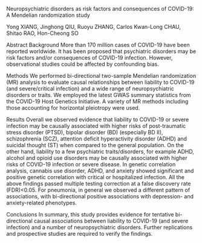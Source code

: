 Neuropsychiatric disorders as risk factors and consequences of COVID-19: A Mendelian randomization study

Yong XIANG, Jinghong QIU, Ruoyu ZHANG, Carlos Kwan-Long CHAU, Shitao RAO, Hon-Cheong SO

Abstract
Background 
More than 170 million cases of COVID-19 have been reported worldwide. It has been proposed that psychiatric disorders may be risk factors and/or consequences of COVID-19 infection. However, observational studies could be affected by confounding bias. 

Methods 
We performed bi-directional two-sample Mendelian randomization (MR) analysis to evaluate causal relationships between liability to COVID-19 (and severe/critical infection) and a wide range of neuropsychiatric disorders or traits. We employed the latest GWAS summary statistics from the COVID-19 Host Genetics Initiative. A variety of MR methods including those accounting for horizontal pleiotropy were used. 

Results 
Overall we observed evidence that liability to COVID-19 or severe infection may be causally associated with higher risks of post-traumatic stress disorder (PTSD), bipolar disorder (BD) (especially BD II), schizophrenia (SCZ), attention deficit hyperactivity disorder (ADHD) and suicidal thought (ST) when compared to the general population. On the other hand, liability to a few psychiatric traits/disorders, for example ADHD, alcohol and opioid use disorders may be causally associated with higher risks of COVID-19 infection or severe disease. In genetic correlation analysis, cannabis use disorder, ADHD, and anxiety showed significant and positive genetic correlation with critical or hospitalized infection. All the above findings passed multiple testing correction at a false discovery rate (FDR)<0.05. For pneumonia, in general we observed a different pattern of associations, with bi-directional positive associations with depression- and anxiety-related phenotypes.  

Conclusions
In summary, this study provides evidence for tentative bi-directional causal associations between liability to COVID-19 (and severe infection) and a number of neuropsychiatric disorders. Further replications and prospective studies are required to verify the findings. 



